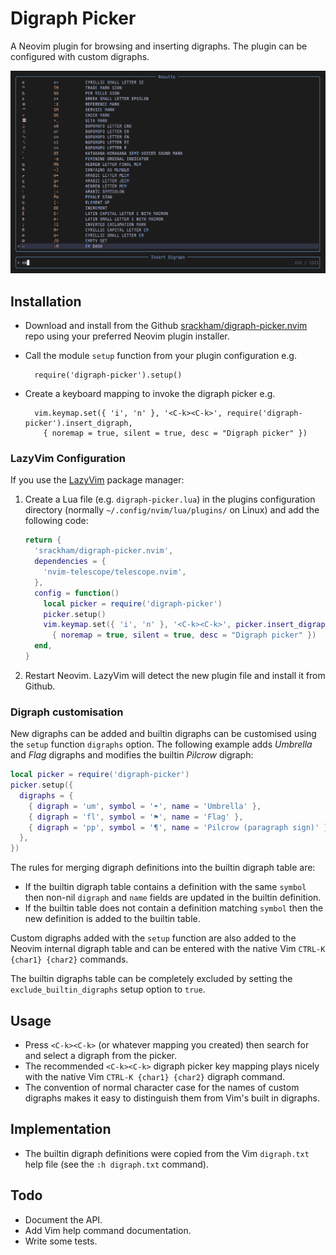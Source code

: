 # Digraph Picker

A Neovim plugin for browsing and inserting digraphs. The plugin can be configured with custom digraphs.

![Screenshot](screenshot-1.png)

## Installation

- Download and install from the Github [srackham/digraph-picker.nvim](https://github.com/srackham/digraph-picker.nvim) repo using your preferred Neovim plugin installer.
- Call the module `setup` function from your plugin configuration e.g.

        require('digraph-picker').setup()

- Create a keyboard mapping to invoke the digraph picker e.g.

        vim.keymap.set({ 'i', 'n' }, '<C-k><C-k>', require('digraph-picker').insert_digraph,
          { noremap = true, silent = true, desc = "Digraph picker" })

### LazyVim Configuration
If you use the [LazyVim](https://www.lazyvim.org/) package manager:

1. Create a Lua file (e.g. `digraph-picker.lua`) in the plugins configuration directory (normally `~/.config/nvim/lua/plugins/` on Linux) and add the following code:
   ```lua
   return {
     'srackham/digraph-picker.nvim',
     dependencies = {
       'nvim-telescope/telescope.nvim',
     },
     config = function()
       local picker = require('digraph-picker')
       picker.setup()
       vim.keymap.set({ 'i', 'n' }, '<C-k><C-k>', picker.insert_digraph,
         { noremap = true, silent = true, desc = "Digraph picker" })
     end,
   }
   ```
2. Restart Neovim. LazyVim will detect the new plugin file and install it from Github.

### Digraph customisation
New digraphs can be added and builtin digraphs can be customised using the `setup` function `digraphs` option. The following example adds _Umbrella_ and _Flag_ digraphs and modifies the builtin _Pilcrow_ digraph:

```lua
local picker = require('digraph-picker')
picker.setup({
  digraphs = {
    { digraph = 'um', symbol = '☂', name = 'Umbrella' },
    { digraph = 'fl', symbol = '⚑', name = 'Flag' },
    { digraph = 'pp', symbol = '¶', name = 'Pilcrow (paragraph sign)' },
  },
})
```

The rules for merging digraph definitions into the builtin digraph table are:

- If the builtin digraph table contains a definition with the same `symbol` then non-nil `digraph` and `name` fields are updated in the builtin definition.
- If the builtin table does not contain a definition matching `symbol` then the new definition is added to the builtin table.

Custom digraphs added with the `setup` function are also added to the Neovim internal digraph table and can be entered with the native Vim `CTRL-K {char1} {char2}` commands.

The builtin digraphs table can be completely excluded by setting the `exclude_builtin_digraphs` setup option to `true`.

## Usage

- Press `<C-k><C-k>` (or whatever mapping you created) then search for and select a digraph from the picker.
- The recommended `<C-k><C-k>` digraph picker key mapping plays nicely with the native Vim `CTRL-K {char1} {char2}` digraph command.
- The convention of normal character case for the names of custom digraphs makes it easy to distinguish them from Vim's built in digraphs.

## Implementation

- The builtin digraph definitions were copied from the Vim `digraph.txt` help file (see the `:h digraph.txt` command).

## Todo

- Document the API.
- Add Vim help command documentation.
- Write some tests.
